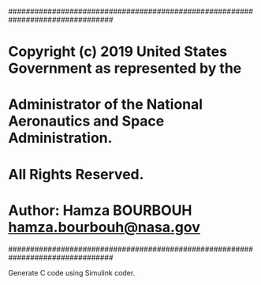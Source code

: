 ################################################################################
# Copyright (c) 2019 United States Government as represented by the
# Administrator of the National Aeronautics and Space Administration.
# All Rights Reserved.
#
# Author: Hamza BOURBOUH <hamza.bourbouh@nasa.gov>
################################################################################

Generate C code using Simulink coder.